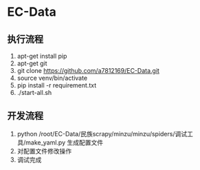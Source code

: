# EC-Data
## 执行流程
1. apt-get install pip
2. apt-get git
3. git clone https://github.com/a7812169/EC-Data.git 
4. source venv/bin/activate
5. pip install -r requirement.txt
6. ./start-all.sh
## 开发流程
1. python /root/EC-Data/民族scrapy/minzu/minzu/spiders/调试工具/make_yaml.py 生成配置文件
2. 对配置文件修改操作
3. 调试完成
